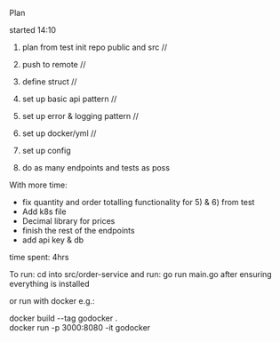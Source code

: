 

Plan

started 14:10

1. plan from test init repo public and src //

2. push to remote //

3. define struct //

4. set up basic api pattern // 

5. set up error & logging pattern //

6. set up docker/yml //

7. set up config 

8. do as many endpoints and tests as poss 


With more time:
- fix quantity and order totalling functionality for 5) & 6) from test
- Add k8s file
- Decimal library for prices
- finish the rest of the endpoints
- add api key & db

time spent: 4hrs

To run: 
cd into src/order-service and run: go run main.go after ensuring everything is installed

or run with docker e.g.:

 docker build --tag godocker .   
 docker run -p 3000:8080 -it godocker  
